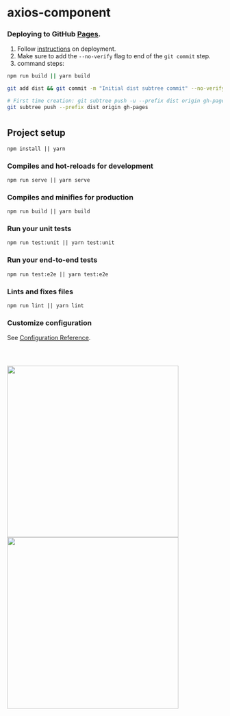 # axios-component

### Deploying to GitHub [Pages](https://nickanderson038.github.io/axios-component/).

1. Follow <a href="https://medium.com/@Roli_Dori/deploy-vue-cli-3-project-to-github-pages-ebeda0705fbd" target="_blank">instructions</a> on deployment.
2. Make sure to add the `--no-verify` flag to end of the `git commit` step.
3. command steps:

```bash
npm run build || yarn build

git add dist && git commit -m "Initial dist subtree commit" --no-verify

# First time creation: git subtree push -u --prefix dist origin gh-pages
git subtree push --prefix dist origin gh-pages
```

#

## Project setup

```
npm install || yarn
```

### Compiles and hot-reloads for development

```
npm run serve || yarn serve
```

### Compiles and minifies for production

```
npm run build || yarn build
```

### Run your unit tests

```
npm run test:unit || yarn test:unit
```

### Run your end-to-end tests

```
npm run test:e2e || yarn test:e2e
```

### Lints and fixes files

```
npm run lint || yarn lint
```

### Customize configuration

See [Configuration Reference](https://cli.vuejs.org/config/).

#

<br>

<img src="https://cdn.cjr.org/wp-content/uploads/2017/01/jim_vandehei_axios.png" width="400"/>
<img src="https://ultimateqa.com/wp-content/uploads/2020/03/jsonplaceholder.png" width="400"/>
